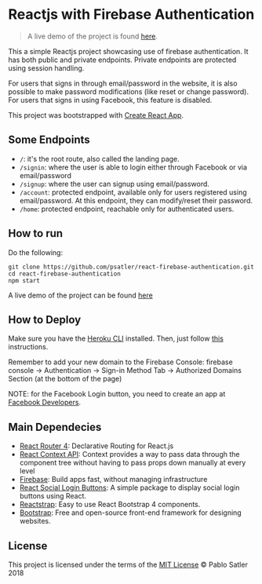 # Reactjs with Firebase Authentication

> A live demo of the project is found [here](https://react-firebase-authentication.herokuapp.com/).

This a simple Reactjs project showcasing use of firebase authentication. It has both public and private endpoints. Private endpoints are protected using session handling.

For users that signs in through email/password in the website, it is also possible to make password modifications (like reset or change password). For users that signs in using Facebook, this feature is disabled.

This project was bootstrapped with [Create React App](https://github.com/facebook/create-react-app).

## Some Endpoints

- `/`: it's the root route, also called the landing page.
- `/signin`: where the user is able to login either through Facebook or via email/password
- `/signup`: where the user can signup using email/password.
- `/account`: protected endpoint, available only for users registered using email/password. At this endpoint, they can modify/reset their password.
- `/home`: protected endpoint, reachable only for authenticated users.

## How to run

Do the following:

```
git clone https://github.com/psatler/react-firebase-authentication.git
cd react-firebase-authentication
npm start
```

A live demo of the project can be found [here](https://react-firebase-authentication.herokuapp.com/)

## How to Deploy

Make sure you have the [Heroku CLI](https://devcenter.heroku.com/articles/heroku-cli) installed. Then, just follow [this](https://github.com/mars/create-react-app-buildpack#quick-start) instructions.

Remember to add your new domain to the Firebase Console: firebase console -> Authentication -> Sign-in Method Tab -> Authorized Domains Section (at the bottom of the page)

NOTE: for the Facebook Login button, you need to create an app at [Facebook Developers](https://developers.facebook.com/).

## Main Dependecies

- [React Router 4](https://reacttraining.com/react-router/core/guides/philosophy): Declarative Routing for React.js
- [React Context API](https://reactjs.org/docs/context.html): Context provides a way to pass data through the component tree without having to pass props down manually at every level
- [Firebase](https://firebase.google.com/): Build apps fast, without managing infrastructure
- [React Social Login Buttons](https://www.npmjs.com/package/react-social-login-buttons): A simple package to display social login buttons using React.
- [Reactstrap](https://reactstrap.github.io/): Easy to use React Bootstrap 4 components.
- [Bootstrap](https://getbootstrap.com/): Free and open-source front-end framework for designing websites.

## License

This project is licensed under the terms of the [MIT License](https://opensource.org/licenses/MIT) © Pablo Satler 2018
